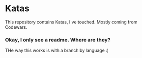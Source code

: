 # Katas #

This repository contains Katas, I've touched. Mostly coming from Codewars.

### Okay, I only see a readme. Where are they?  ###

THe way this works is with a branch by language :)
